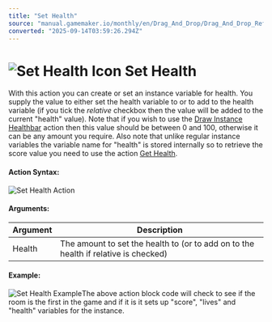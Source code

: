 ```yaml
---
title: "Set Health"
source: "manual.gamemaker.io/monthly/en/Drag_And_Drop/Drag_And_Drop_Reference/Instance_Vars/Set_Health.htm"
converted: "2025-09-14T03:59:26.294Z"
---
```


# ![Set Health Icon](../../../assets/Images/Scripting_Reference/Drag_And_Drop/Reference/Instance_Vars/i_IV_Set_Health.png) Set Health

With this action you can create or set an instance variable for health. You supply the value to either set the health variable to or to add to the health variable (if you tick the _relative_ checkbox then the value will be added to the current "health" value). Note that if you wish to use the [Draw Instance Healthbar](../Drawing/Draw_Instance_Health.md) action then this value should be between 0 and 100, otherwise it can be any amount you require. Also note that unlike regular instance variables the variable name for "health" is stored internally so to retrieve the score value you need to use the action [Get Health](Get_Health.md).

#### Action Syntax:

![Set Health Action](../../../assets/Images/Scripting_Reference/Drag_And_Drop/Reference/Instance_Vars/a_IV_Set_Health.png)

#### Arguments:

| Argument | Description |
| --- | --- |
| Health | The amount to set the health to (or to add on to the health if relative is checked) |

#### Example:

![Set Health Example](../../../assets/Images/Scripting_Reference/Drag_And_Drop/Reference/Instance_Vars/e_IV_Set_Score.png)The above action block code will check to see if the room is the first in the game and if it is it sets up "score", "lives" and "health" variables for the instance.